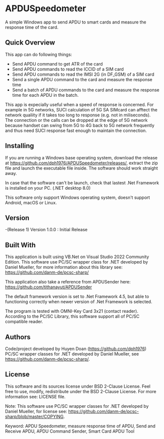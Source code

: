 # APDUSpeedometer
A simple Windows app to send APDU to smart cards and measure the response time of the card.

## Quick Overview
This app can do following things:
- Send APDU command to get ATR of the card
- Send APDU commands to read the ICCID of a SIM card
- Send APDU commands to read the IMSI 2G (in DF_GSM) of a SIM card
- Send a single APDU command to the card and measure the response time
- Send a batch of APDU commands to the card and measure the response time for each APDU in the batch.

This app is expecially useful when a speed of response is concerned. For example in 5G networks, SUCI calculation of 5G SA SIMcard can afftect the network qualiity if it takes too long to response (e.g. not in miliseconds). The connection or the calls can be dropped at the edge of 5G network because handset can swing from 5G to 4G back to 5G network frequently and thus need SUCI response fast enough to maintain the connection.

## Installing
If you are running a Windows base operating system, download the release at https://github.com/dph1976/APDUSpeedometer/releases/, extract the zip file and launch the executable file inside. The software should work straight away.

In case that the software can't be launch, check that lastest .Net Framework is installed on your PC. (.NET desktop 8.0)

This software only support Windows operating system, doesn't support Android, macOS or Linux.

## Version
-(Release 1) Version 1.0.0 : Initial Release  

## Built With
This application is built using VB.Net on Visual Studio 2022 Community Edition. This software use PC/SC wrapper class for .NET developed by Daniel Mueller, for more information about this library see: https://github.com/danm-de/pcsc-sharp/

This application also take a reference from APDUSender here: https://github.com/tithanayut/APDUSender

The default framework version is set to .Net Framework 4.5, but able to functioning correctly when newer version of .Net Framework is selected.

The program is tested with OMNI-Key Card 3x21 (contact reader).
According to the PC/SC Library, this software support all of PC/SC compatible reader.

## Authors
Code/project developed by Huyen Doan (https://github.com/dph1976)
PC/SC wrapper classes for .NET developed by Daniel Mueller, see https://github.com/danm-de/pcsc-sharp/.

## License
This software and its sources license under BSD 2-Clause License. Feel free to use, modify, redistribute under the BSD 2-Clause License. For more information see: LICENSE file.

Note: This software use PC/SC wrapper classes for .NET developed by Daniel Mueller, for license see: https://github.com/danm-de/pcsc-sharp/blob/master/COPYING.

Keyword: APDU Speedometer, measure response time of APDU, Send and Receive APDU, APDU Command Sender, Smart Card APDU Tool

